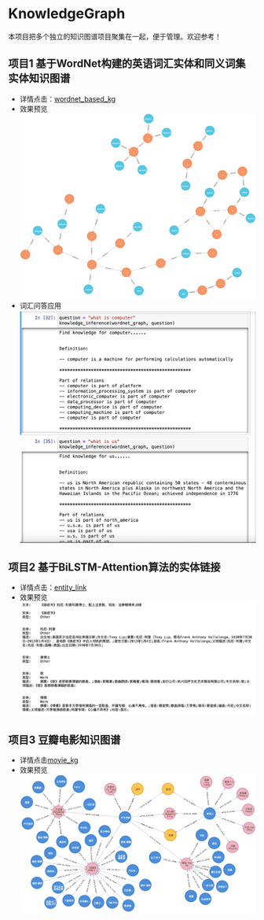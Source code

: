 # KnowledgeGraph
本项目把多个独立的知识图谱项目聚集在一起，便于管理。欢迎参考！

## 项目1 基于WordNet构建的英语词汇实体和同义词集实体知识图谱
+ 详情点击：[wordnet_based_kg](./wordnet_based_kg)
+ 效果预览
![](./wordnet_based_kg/graph.png)
+ 词汇问答应用
![](./wordnet_based_kg/qa_app.png)

## 项目2 基于BiLSTM-Attention算法的实体链接
+ 详情点击：[entity_link](./entity_link)
+ 效果预览
![](./el.png)

## 项目3 豆瓣电影知识图谱
+ 详情点击[movie_kg](./movie_kg)
+ 效果预览
![](./movie_kg/graph.png)
